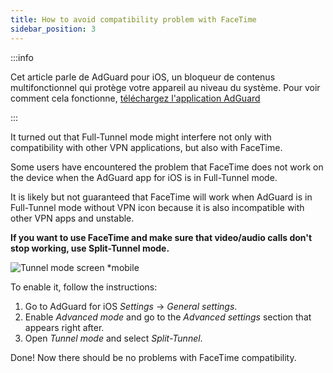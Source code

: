 ```yaml
---
title: How to avoid compatibility problem with FaceTime
sidebar_position: 3
---
```


:::info

Cet article parle de AdGuard pour iOS, un bloqueur de contenus multifonctionnel qui protège votre appareil au niveau du système. Pour voir comment cela fonctionne, [téléchargez l'application AdGuard](https://adguard.com/download.html?auto=true)

:::

It turned out that Full-Tunnel mode might interfere not only with compatibility with other VPN applications, but also with FaceTime.

Some users have encountered the problem that FaceTime does not work on the device when the AdGuard app for iOS is in Full-Tunnel mode.

It is likely but not guaranteed that FaceTime will work when AdGuard is in Full-Tunnel mode without VPN icon because it is also incompatible with other VPN apps and unstable.

**If you want to use FaceTime and make sure that video/audio calls don't stop working, use Split-Tunnel mode.**

![Tunnel mode screen *mobile](https://cdn.adtidy.org/public/Adguard/kb/newscreenshots/Ru/iOS/tunnel-mode.PNG?!)

To enable it, follow the instructions:
1. Go to AdGuard for iOS *Settings* → *General settings*.
2. Enable *Advanced mode* and go to the *Advanced settings* section that appears right after.
3. Open *Tunnel mode* and select *Split-Tunnel*.

Done! Now there should be no problems with FaceTime compatibility.
